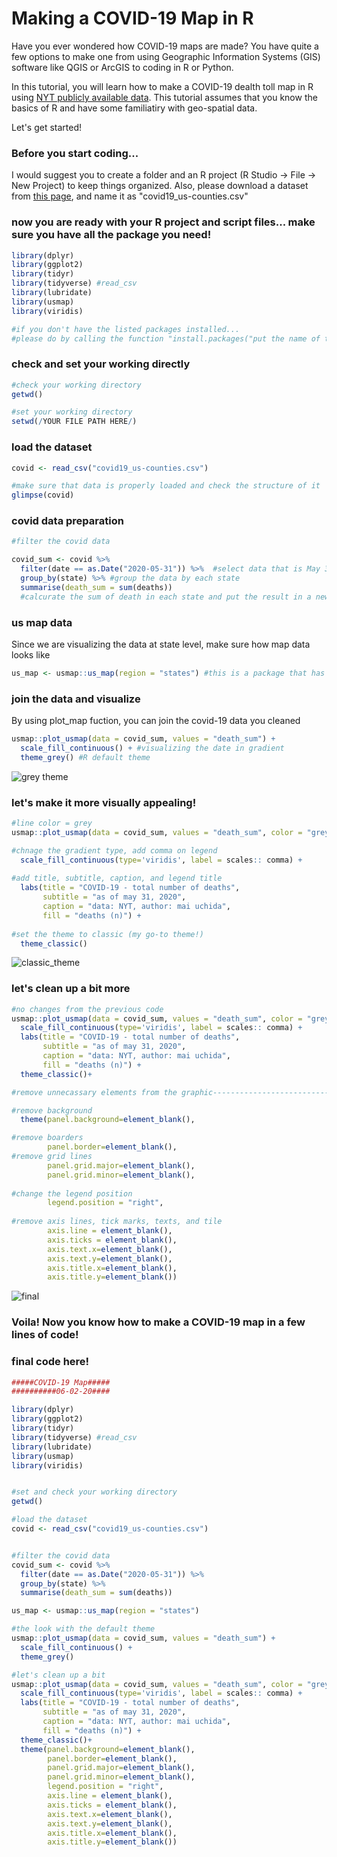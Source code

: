 # Making a COVID-19 Map in R

Have you ever wondered how COVID-19 maps are made? You have quite a few options to make one from using Geographic Information Systems (GIS) software like QGIS or ArcGIS to coding in R or Python.

In this tutorial, you will learn how to make a COVID-19 dealth toll map in R using [NYT publicly available data](https://github.com/nytimes/covid-19-data). This tutorial assumes that you know the basics of R and have some familiatiry with geo-spatial data. 

Let's get started! 

### Before you start coding... 

I would suggest you to create a folder and an R project (R Studio -> File -> New Project) to keep things organized. 
Also, please download a dataset from [this page](https://github.com/nytimes/covid-19-data/blob/master/us-counties.csv), and name it as "covid19_us-counties.csv"

### now you are ready with your R project and script files... make sure you have all the package you need!
```r
library(dplyr)
library(ggplot2)
library(tidyr)
library(tidyverse) #read_csv 
library(lubridate)
library(usmap)
library(viridis)

#if you don't have the listed packages installed...
#please do by calling the function "install.packages("put the name of the package")"
``` 

### check and set your working directly 
```r
#check your working directory
getwd()

#set your working directory 
setwd(/YOUR FILE PATH HERE/)
```
### load the dataset
```r
covid <- read_csv("covid19_us-counties.csv")

#make sure that data is properly loaded and check the structure of it
glimpse(covid)
```

### covid data preparation 
```r
#filter the covid data

covid_sum <- covid %>% 
  filter(date == as.Date("2020-05-31")) %>%  #select data that is May 31, 2020
  group_by(state) %>% #group the data by each state
  summarise(death_sum = sum(deaths)) 
  #calcurate the sum of death in each state and put the result in a new column "death_sum"
```
### us map data 
Since we are visualizing the data at state level, make sure how map data looks like 

```r
us_map <- usmap::us_map(region = "states") #this is a package that has us map shapefile
```

### join the data and visualize 
By using plot_map fuction, you can join the covid-19 data you cleaned 
```r
usmap::plot_usmap(data = covid_sum, values = "death_sum") +
  scale_fill_continuous() + #visualizing the date in gradient
  theme_grey() #R default theme
```
![grey theme](/images/Grey_theme.png)

### let's make it more visually appealing!
```r
#line color = grey
usmap::plot_usmap(data = covid_sum, values = "death_sum", color = "grey40") + 

#chnage the gradient type, add comma on legend
  scale_fill_continuous(type='viridis', label = scales:: comma) + 
  
#add title, subtitle, caption, and legend title
  labs(title = "COVID-19 - total number of deaths",
       subtitle = "as of may 31, 2020",
       caption = "data: NYT, author: mai uchida", 
       fill = "deaths (n)") + 
       
#set the theme to classic (my go-to theme!)
  theme_classic()
```
![classic_theme](/images/Classic_theme.png)

### let's clean up a bit more
```r
#no changes from the previous code
usmap::plot_usmap(data = covid_sum, values = "death_sum", color = "grey40") +
  scale_fill_continuous(type='viridis', label = scales:: comma) +
  labs(title = "COVID-19 - total number of deaths",
       subtitle = "as of may 31, 2020",
       caption = "data: NYT, author: mai uchida", 
       fill = "deaths (n)") + 
  theme_classic()+

#remove unnecassary elements from the graphic-------------------------------

#remove background
  theme(panel.background=element_blank(),

#remove boarders
        panel.border=element_blank(),
#remove grid lines 
        panel.grid.major=element_blank(),
        panel.grid.minor=element_blank(),
        
#change the legend position
        legend.position = "right",
        
#remove axis lines, tick marks, texts, and tile 
        axis.line = element_blank(), 
        axis.ticks = element_blank(),
        axis.text.x=element_blank(),
        axis.text.y=element_blank(),
        axis.title.x=element_blank(),
        axis.title.y=element_blank())
``` 
![final](/images/final.png)

### Voila! Now you know how to make a COVID-19 map in a few lines of code!

### final code here! 
```r
#####COVID-19 Map#####
##########06-02-20####

library(dplyr)
library(ggplot2)
library(tidyr)
library(tidyverse) #read_csv 
library(lubridate)
library(usmap)
library(viridis)


#set and check your working directory
getwd()

#load the dataset
covid <- read_csv("covid19_us-counties.csv")


#filter the covid data
covid_sum <- covid %>% 
  filter(date == as.Date("2020-05-31")) %>% 
  group_by(state) %>%
  summarise(death_sum = sum(deaths))

us_map <- usmap::us_map(region = "states")

#the look with the default theme 
usmap::plot_usmap(data = covid_sum, values = "death_sum") +
  scale_fill_continuous() +
  theme_grey()

#let's clean up a bit
usmap::plot_usmap(data = covid_sum, values = "death_sum", color = "grey40") +
  scale_fill_continuous(type='viridis', label = scales:: comma) +
  labs(title = "COVID-19 - total number of deaths",
       subtitle = "as of may 31, 2020",
       caption = "data: NYT, author: mai uchida", 
       fill = "deaths (n)") + 
  theme_classic()+
  theme(panel.background=element_blank(),
        panel.border=element_blank(),
        panel.grid.major=element_blank(),
        panel.grid.minor=element_blank(),
        legend.position = "right",
        axis.line = element_blank(), 
        axis.ticks = element_blank(),
        axis.text.x=element_blank(),
        axis.text.y=element_blank(),
        axis.title.x=element_blank(),
        axis.title.y=element_blank())
``` 
